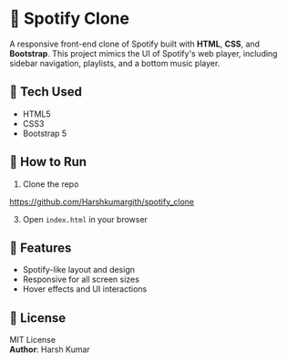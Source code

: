 # 🎵 Spotify Clone

A responsive front-end clone of Spotify built with **HTML**, **CSS**, and **Bootstrap**. This project mimics the UI of Spotify's web player, including sidebar navigation, playlists, and a bottom music player.

## 🔧 Tech Used

- HTML5  
- CSS3  
- Bootstrap 5

## 🚀 How to Run

1. Clone the repo

https://github.com/Harshkumargith/spotify_clone

3. Open `index.html` in your browser

## 📸 Features

- Spotify-like layout and design  
- Responsive for all screen sizes  
- Hover effects and UI interactions

## 📄 License

MIT License  
**Author**: Harsh Kumar
